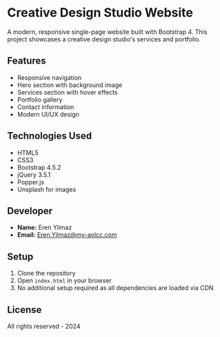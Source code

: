 # Creative Design Studio Website

A modern, responsive single-page website built with Bootstrap 4. This project showcases a creative design studio's services and portfolio.

## Features

- Responsive navigation
- Hero section with background image
- Services section with hover effects
- Portfolio gallery
- Contact information
- Modern UI/UX design

## Technologies Used

- HTML5
- CSS3
- Bootstrap 4.5.2
- jQuery 3.5.1
- Popper.js
- Unsplash for images

## Developer

- **Name:** Eren Yilmaz
- **Email:** Eren.Yilmaz@my-aolcc.com

## Setup

1. Clone the repository
2. Open `index.html` in your browser
3. No additional setup required as all dependencies are loaded via CDN

## License

All rights reserved - 2024 